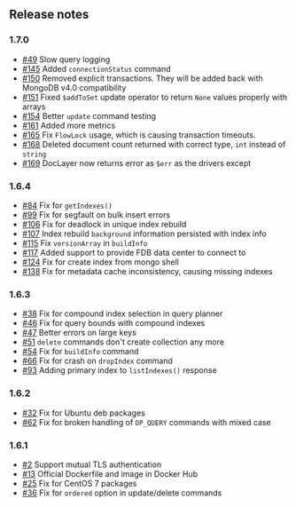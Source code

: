 ## Release notes

### 1.7.0

* [#49](https://github.com/FoundationDB/fdb-document-layer/issues/49) Slow query logging
* [#145](https://github.com/FoundationDB/fdb-document-layer/pull/145) Added `connectionStatus` command
* [#150](https://github.com/FoundationDB/fdb-document-layer/pull/150) Removed explicit transactions. They will be added back with MongoDB v4.0 compatibility
* [#151](https://github.com/FoundationDB/fdb-document-layer/issues/151) Fixed `$addToSet` update operator to return `None` values properly with arrays
* [#154](https://github.com/FoundationDB/fdb-document-layer/pull/154) Better `update` command testing
* [#161](https://github.com/FoundationDB/fdb-document-layer/pull/161) Added more metrics
* [#165](https://github.com/FoundationDB/fdb-document-layer/pull/165) Fix `FlowLock` usage, which is causing transaction timeouts.
* [#168](https://github.com/FoundationDB/fdb-document-layer/pull/168) Deleted document count returned with correct type, `int` instead of `string`
* [#169](https://github.com/FoundationDB/fdb-document-layer/pull/169) DocLayer now returns error as `$err` as the drivers except


### 1.6.4

* [#84](https://github.com/FoundationDB/fdb-document-layer/issues/84) Fix for `getIndexes()`
* [#99](https://github.com/FoundationDB/fdb-document-layer/issues/99) Fix for segfault on bulk insert errors
* [#106](https://github.com/FoundationDB/fdb-document-layer/issues/106) Fix for deadlock in unique index rebuild
* [#107](https://github.com/FoundationDB/fdb-document-layer/pull/107) Index rebuild `background` information persisted with index info
* [#115](https://github.com/FoundationDB/fdb-document-layer/pull/115) Fix `versionArray` in `buildInfo`
* [#117](https://github.com/FoundationDB/fdb-document-layer/issues/117) Added support to provide FDB data center to connect to
* [#124](https://github.com/FoundationDB/fdb-document-layer/pull/124) Fix for create index from mongo shell
* [#138](https://github.com/FoundationDB/fdb-document-layer/issues/138) Fix for metadata cache inconsistency, causing missing indexes

### 1.6.3

* [#38](https://github.com/FoundationDB/fdb-document-layer/issues/38) Fix for compound index selection in query planner
* [#46](https://github.com/FoundationDB/fdb-document-layer/issues/46) Fix for query bounds with compound indexes
* [#47](https://github.com/FoundationDB/fdb-document-layer/issues/47) Better errors on large keys
* [#51](https://github.com/FoundationDB/fdb-document-layer/issues/51) `delete` commands don't create collection any more
* [#54](https://github.com/FoundationDB/fdb-document-layer/issues/54) Fix for `buildInfo` command
* [#66](https://github.com/FoundationDB/fdb-document-layer/issues/66) Fix for crash on `dropIndex` command
* [#93](https://github.com/FoundationDB/fdb-document-layer/issues/93) Adding primary index to `listIndexes()` response

### 1.6.2

* [#32](https://github.com/FoundationDB/fdb-document-layer/issues/32) Fix for Ubuntu deb packages
* [#62](https://github.com/FoundationDB/fdb-document-layer/issues/62) Fix for broken handling of `OP_QUERY` commands with mixed case

### 1.6.1

* [#2](https://github.com/FoundationDB/fdb-document-layer/issues/2) Support mutual TLS authentication
* [#13](https://github.com/FoundationDB/fdb-document-layer/issues/13) Official Dockerfile and image in Docker Hub 
* [#25](https://github.com/FoundationDB/fdb-document-layer/pull/25) Fix for CentOS 7 packages
* [#36](https://github.com/FoundationDB/fdb-document-layer/pull/36) Fix for `ordered` option in update/delete commands
